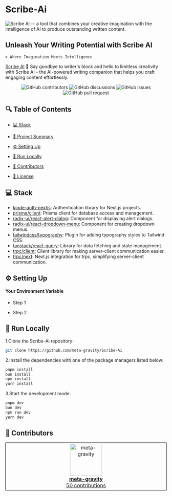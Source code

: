 # Scribe-Ai 

![Scribe AI](https://github.com/meta-gravity/Scribe-Ai/assets/108740247/1cd64752-2d86-4428-9b74-7db9704d9916) -- a tool that combines your creative imagination with the intelligence of AI to produce outstanding written content.



## Unleash Your Writing Potential with Scribe AI

```
> Where Imagination Meets Intelligence
```

[Scribe AI](https://github.com/meta-gravity/Scribe-Ai) 
🤖 Say goodbye to writer's block and hello to limitless creativity with Scribe AI - the AI-powered writing companion that helps you craft engaging content effortlessly.

<p align="center">
<img src="https://img.shields.io/github/contributors/meta-gravity/Scribe-Ai" alt="GitHub contributors" />
<img src="https://img.shields.io/github/discussions/meta-gravity/Scribe-Ai" alt="GitHub discussions" />
<img src="https://img.shields.io/github/issues/meta-gravity/Scribe-Ai" alt="GitHub issues" />
<img src="https://img.shields.io/github/issues-pr/meta-gravity/Scribe-Ai" alt="GitHub pull request" />
</p>

<p></p>
<p></p>

## 🔍 Table of Contents

* [💻 Stack](#stack)

* [📝 Project Summary](#project-summary)

* [⚙️ Setting Up](#setting-up)

* [🚀 Run Locally](#run-locally)

* [🙌 Contributors](#contributors)

* [📄 License](#license)

## 💻 Stack

- [kinde-auth-nextjs](https://github.com/kinde-oss/kinde-auth-nextjs): Authentication library for Next.js projects.
- [prisma/client](https://www.prisma.io/docs/concepts/components/prisma-client): Prisma client for database access and management.
- [radix-ui/react-alert-dialog](https://github.com/radix-ui/react-alert-dialog): Component for displaying alert dialogs.
- [radix-ui/react-dropdown-menu](https://github.com/radix-ui/react-dropdown-menu): Component for creating dropdown menus.
- [tailwindcss/typography](https://github.com/tailwindlabs/tailwindcss-typography): Plugin for adding typography styles to Tailwind CSS.
- [tanstack/react-query](https://react-query.tanstack.com/): Library for data fetching and state management.
- [trpc/client](https://trpc.io/docs/client): Client library for making server-client communication easier.
- [trpc/next](https://trpc.io/docs/next): Next.js integration for trpc, simplifying server-client communication.


## ⚙️ Setting Up

#### Your Environment Variable

- Step 1

- Step 2

## 🚀 Run Locally
1.Clone the Scribe-Ai repository:
```sh
git clone https://github.com/meta-gravity/Scribe-Ai
```
2.Install the dependencies with one of the package managers listed below:
```bash
pnpm install
bun install
npm install
yarn install
```
3.Start the development mode:
```bash
pnpm dev
bun dev
npm run dev
yarn dev
```

## 🙌 Contributors

<table style="border:1px solid #404040;text-align:center;width:100%">
<tr><td style="width:14.29%;border:1px solid #404040;">
        <a href="https://github.com/meta-gravity" spellcheck="false">
          <img src="https://avatars.githubusercontent.com/u/108740247?v=4?s=100" width="100px;" alt="meta-gravity"/>
          <br />
          <b>meta-gravity</b>
        </a>
        <br />
        <a href="https://github.com/meta-gravity/Scribe-Ai/commits?author=meta-gravity" title="Contributions" spellcheck="false">
          50 contributions
        </a>
      </td></table>


